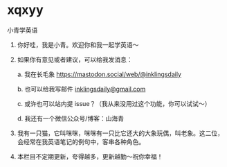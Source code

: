 # xqxyy
小青学英语

1. 你好哇，我是小青。欢迎你和我一起学英语～
2. 如果你有意见或者建议，可以给我发消息：

    a. 我在长毛象 https://mastodon.social/web/@inklingsdaily

    b. 也可以给我写邮件 inklingsdaily@gmail.com

    c. 或许也可以站内提 issue？（我从来没用过这个功能，你可以试试～）

    d. 我还有一个微信公众号/博客：山海青

3. 我有一只猫，它叫咪咪，咪咪有一只比它还大的大象玩偶，叫老象。这二位，会经常在我英语笔记的例句中，客串各种角色。
4. 本栏目不定期更新，夸得越多，更新越勤～祝你幸福！
